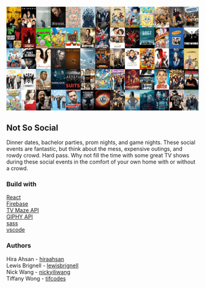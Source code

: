 ![tvShowCollage](https://github.com/Not-So-Social/notSoSocial/blob/master/src/asset/tvShowCollageMinified.png)

## Not So Social

Dinner dates, bachelor parties, prom nights, and game nights. These social events are fantastic, but think about the mess, expensive outings, and rowdy crowd. Hard pass. Why not fill the time with some great TV shows during these social events in the comfort of your own home with or without a crowd.

### Build with 

[React](https://github.com/facebook/react) </br>
[Firebase](https://firebase.google.com/) </br>
[TV Maze API](https://www.tvmaze.com/api) </br>
[GIPHY API](https://developers.giphy.com/) </br>
[sass](https://sass-lang.com/) </br>
[vscode](https://code.visualstudio.com/) </br>

### Authors

Hira Ahsan - [hiraahsan](https://github.com/hiraahsan) </br>
Lewis Brignell - [lewisbrignell](https://github.com/lewisbrignell)</br>
Nick Wang - [nickyiliwang](https://github.com/nickyiliwang)</br>
Tiffany Wong - [tifcodes](https://github.com/tifcodes)


